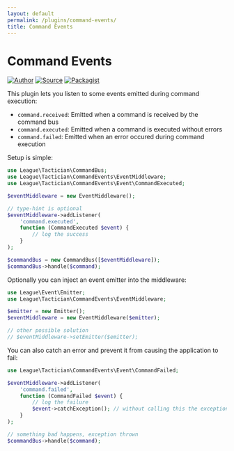 ```yaml
---
layout: default
permalink: /plugins/command-events/
title: Command Events
---
```


# Command Events

[![Author](http://img.shields.io/badge/author-@sagikazarmark-blue.svg?style=flat-square)](https://twitter.com/sagikazarmark)
[![Source](http://img.shields.io/badge/source-league/tactician--command--events-blue.svg?style=flat-square)](https://github.com/thephpleague/tactician-command-events)
[![Packagist](http://img.shields.io/packagist/v/league/tactician-command-events.svg?style=flat-square)](https://packagist.org/packages/league/tactician-command-events)

This plugin lets you listen to some events emitted during command execution:

- `command.received`: Emitted when a command is received by the command bus
- `command.executed`: Emitted when a command is executed without errors
- `command.failed`: Emitted when an error occured during command execution

Setup is simple:

~~~ php
use League\Tactician\CommandBus;
use League\Tactician\CommandEvents\EventMiddleware;
use League\Tactician\CommandEvents\Event\CommandExecuted;

$eventMiddleware = new EventMiddleware();

// type-hint is optional
$eventMiddleware->addListener(
	'command.executed',
	function (CommandExecuted $event) {
		// log the success
	}
);

$commandBus = new CommandBus([$eventMiddleware]);
$commandBus->handle($command);
~~~

Optionally you can inject an event emitter into the middleware:

~~~ php
use League\Event\Emitter;
use League\Tactician\CommandEvents\EventMiddleware;

$emitter = new Emitter();
$eventMiddleware = new EventMiddleware($emitter);

// other possible solution
// $eventMiddleware->setEmitter($emitter);
~~~

You can also catch an error and prevent it from causing the application to fail:

~~~ php
use League\Tactician\CommandEvents\Event\CommandFailed;

$eventMiddleware->addListener(
	'command.failed',
	function (CommandFailed $event) {
		// log the failure
		$event->catchException(); // without calling this the exception will be thrown
	}
);

// something bad happens, exception thrown
$commandBus->handle($command);
~~~
